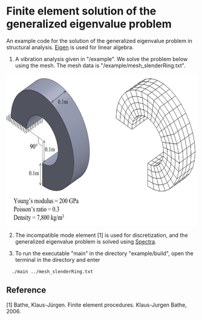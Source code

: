 # Finite element solution of the generalized eigenvalue problem

An example code for the solution of the generalized eigenvalue problem in structural analysis. [Eigen](https://eigen.tuxfamily.org/index.php?title=Main_Page) is used for linear algebra.

1. A vibration analysis given in "/example". We solve the problem below using the mesh. The mesh data is "/example/mesh_slenderRing.txt".

<dl>
<img src="example/vibrationAnalysis/problem_description.jpg" width="626" height="400">  
</dl>

2. The incompatible mode element [1] is used for discretization, and the generalized eigenvalue problem is solved using [Spectra](https://spectralib.org/).

3. To run the executable "main" in the directory "example/build", open the terminal in the directory and enter
 
```
  ./main ../mesh_slenderRing.txt
```

## Reference
[1] Bathe, Klaus-Jürgen. Finite element procedures. Klaus-Jurgen Bathe, 2006.




